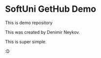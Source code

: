 # SoftUni GetHub Demo

This is demo repository

This was created by Denimir Neykov.

This is super simple.

:D


